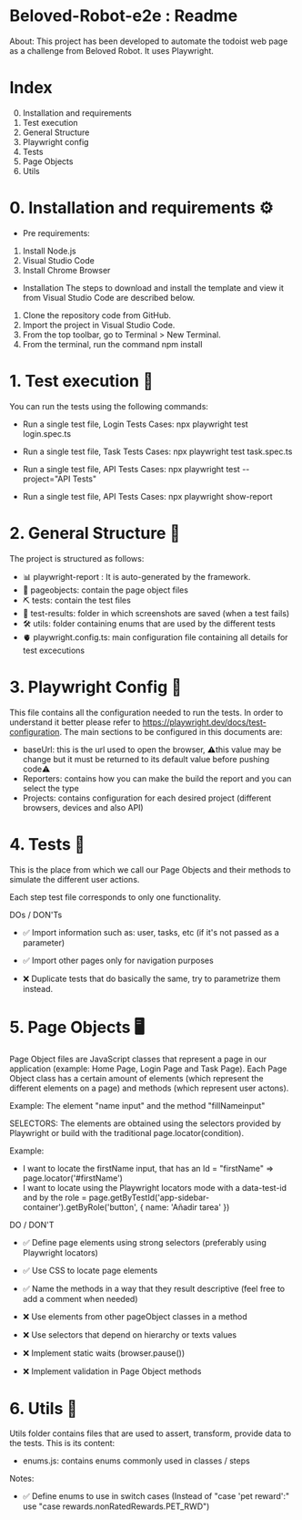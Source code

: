 # Beloved-Robot-e2e : Readme


About: This project has been developed to automate the todoist web page as a challenge from Beloved Robot. It uses Playwright.  
 
#  Index
  0. Installation and requirements
  1. Test execution
  2. General Structure
  3. Playwright config
  4. Tests
  5. Page Objects
  6. Utils

  # 0. Installation and requirements ⚙️
  - Pre requirements:
  1. Install Node.js
  2. Visual Studio Code
  3. Install Chrome Browser

  - Installation
  The steps to download and install the template and view it from Visual Studio Code are described below.

  1. Clone the repository code from GitHub.
  2. Import the project in Visual Studio Code.
  3. From the top toolbar, go to Terminal > New Terminal.
  4. From the terminal, run the command npm install

  # 1. Test execution 🚀

  You can run the tests using the following commands:

  - Run a single test file, Login Tests Cases:
    npx playwright test login.spec.ts

  - Run a single test file, Task Tests Cases:
    npx playwright test task.spec.ts

  - Run a single test file, API Tests Cases:
    npx playwright test --project="API Tests"

  - Run a single test file, API Tests Cases:
    npx playwright show-report
    
  # 2. General Structure 💾
 
  The project is structured as follows:
  - 📊 playwright-report : It is auto-generated by the framework.
  - 🔋 pageobjects: contain the page object files
  - ⛏️ tests: contain the test files
  - 📸 test-results: folder in which screenshots are saved (when a test fails)
  - 🛠 utils: folder containing enums that are used by the different tests
  - 🫀 playwright.config.ts: main configuration file containing all details for test excecutions
 
  # 3. Playwright Config 🧠
 
  This file contains all the configuration needed to run the tests. In order to understand it better please refer to https://playwright.dev/docs/test-configuration. The main sections to be configured in this documents are:
 
  - baseUrl: this is the url used to open the browser, ⚠️this value may be change but it must be returned to its default value before pushing code⚠️
  - Reporters: contains how you can make the build the report and you can select the type
  - Projects: contains configuration for each desired project (different browsers, devices and also API)
 
  # 4. Tests 💬
 
  This is the place from which we call our Page Objects and their methods to simulate the different user actions.
 
  Each step test file corresponds to only one functionality.
 
  DOs / DON'Ts
 
  - ✅ Import information such as: user, tasks, etc (if it's not passed as a parameter)
  - ✅ Import other pages only for navigation purposes
 
  - ❌ Duplicate tests that do basically the same, try to parametrize them instead.
 
  # 5. Page Objects 🖥
 
  Page Object files are JavaScript classes that represent a page in our application (example: Home Page, Login Page and Task Page). Each Page Object class has a certain amount of elements (which represent the different elements on a page) and methods (which represent user actons).
 
  Example: The element "name input" and the method "fillNameinput"
 
  SELECTORS: The elements are obtained using the selectors provided by Playwright or build with the traditional page.locator(condition).
 
  Example:
  - I want to locate the firstName input, that has an Id = "firstName" => page.locator('#firstName')
  - I want to locate using the Playwright locators mode with a data-test-id and by the role = page.getByTestId('app-sidebar-container').getByRole('button', { name: 'Añadir tarea' })
 
  DO / DON'T
 
  - ✅ Define page elements using strong selectors (preferably using Playwright locators)
  - ✅ Use CSS to locate page elements
  - ✅ Name the methods in a way that they result descriptive (feel free to add a comment when needed)
 
  - ❌ Use elements from other pageObject classes in a method
  - ❌ Use selectors that depend on hierarchy or texts values
  - ❌ Implement static waits (browser.pause())
  - ❌ Implement validation in Page Object methods
 
  # 6. Utils 🧰
 
  Utils folder contains files that are used to assert, transform, provide data to the tests. This is its content:
  
  - enums.js: contains enums commonly used in classes / steps
 
 Notes:
  - ✅ Define enums to use in switch cases (Instead of "case 'pet reward':" use "case rewards.nonRatedRewards.PET_RWD")
 
